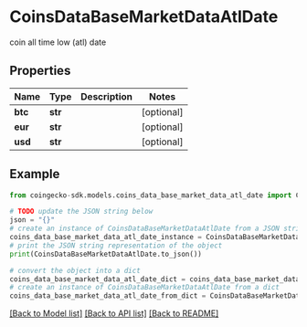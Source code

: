 # CoinsDataBaseMarketDataAtlDate

coin all time low (atl) date

## Properties

Name | Type | Description | Notes
------------ | ------------- | ------------- | -------------
**btc** | **str** |  | [optional] 
**eur** | **str** |  | [optional] 
**usd** | **str** |  | [optional] 

## Example

```python
from coingecko-sdk.models.coins_data_base_market_data_atl_date import CoinsDataBaseMarketDataAtlDate

# TODO update the JSON string below
json = "{}"
# create an instance of CoinsDataBaseMarketDataAtlDate from a JSON string
coins_data_base_market_data_atl_date_instance = CoinsDataBaseMarketDataAtlDate.from_json(json)
# print the JSON string representation of the object
print(CoinsDataBaseMarketDataAtlDate.to_json())

# convert the object into a dict
coins_data_base_market_data_atl_date_dict = coins_data_base_market_data_atl_date_instance.to_dict()
# create an instance of CoinsDataBaseMarketDataAtlDate from a dict
coins_data_base_market_data_atl_date_from_dict = CoinsDataBaseMarketDataAtlDate.from_dict(coins_data_base_market_data_atl_date_dict)
```
[[Back to Model list]](../README.md#documentation-for-models) [[Back to API list]](../README.md#documentation-for-api-endpoints) [[Back to README]](../README.md)


